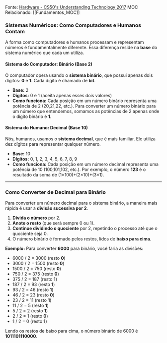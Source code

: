 Fonte: [Hardware - CS50's Understanding Technology 2017](https://www.youtube.com/watch?v=6mbFO0ZLMW8&t=29s)
MOC Relacionado: [[Fundamentos_MOC]]

### **Sistemas Numéricos: Como Computadores e Humanos Contam**

A forma como computadores e humanos processam e representam números é fundamentalmente diferente. Essa diferença reside na **base** do sistema numérico que cada um utiliza.

#### **Sistema do Computador: Binário (Base 2)**

O computador opera usando o **sistema binário**, que possui apenas dois dígitos: **0** e **1**. Cada dígito é chamado de **bit**.

- **Base:** 2
- **Dígitos:** 0 e 1 (aceita apenas esses dois valores)
- **Como funciona:** Cada posição em um número binário representa uma potência de 2 (20,21,22, etc.). Para converter um número binário para um número que entendemos, somamos as potências de 2 apenas onde o dígito binário é **1**.
#### **Sistema do Humano: Decimal (Base 10)**

Nós, humanos, usamos o **sistema decimal**, que é mais familiar. Ele utiliza dez dígitos para representar qualquer número.
- **Base:** 10
- **Dígitos:** 0, 1, 2, 3, 4, 5, 6, 7, 8, 9
- **Como funciona:** Cada posição em um número decimal representa uma potência de 10 (100,101,102, etc.). Por exemplo, o número **123** é o resultado da soma de (1×100)+(2×10)+(3×1).
---
### **Como Converter de Decimal para Binário**

Para converter um número decimal para o sistema binário, a maneira mais rápida é usar a **divisão sucessiva por 2**.

1. **Divida o número** por 2.
2. **Anote o resto** (que será sempre 0 ou 1).
3. **Continue dividindo o quociente** por 2, repetindo o processo até que o quociente seja 0.    
4. O número binário é formado pelos restos, lidos de **baixo para cima**.

**Exemplo:** Para converter **6000** para binário, você faria as divisões:

- 6000 / 2 = 3000 (resto **0**)
- 3000 / 2 = 1500 (resto **0**)
- 1500 / 2 = 750 (resto **0**)
- 750 / 2 = 375 (resto **0**)
- 375 / 2 = 187 (resto **1**)
- 187 / 2 = 93 (resto **1**)
- 93 / 2 = 46 (resto **1**)
- 46 / 2 = 23 (resto **0**)
- 23 / 2 = 11 (resto **1**)
- 11 / 2 = 5 (resto **1**) 
- 5 / 2 = 2 (resto **1**)
- 2 / 2 = 1 (resto **0**)
- 1 / 2 = 0 (resto **1**)

Lendo os restos de baixo para cima, o número binário de 6000 é **1011101110000**.